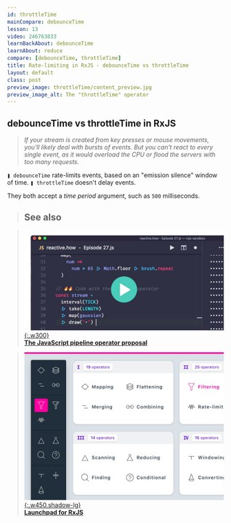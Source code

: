 ```yaml
---
id: throttleTime
mainCompare: debounceTime
lesson: 13
video: 246763833
learnBackAbout: debounceTime
learnAbout: reduce  
compare: [debounceTime, throttleTime]
title: Rate-limiting in RxJS - debounceTime vs throttleTime
layout: default
class: post
preview_image: throttleTime/content_preview.jpg
preview_image_alt: The "throttleTime" operator
---
```


## debounceTime vs throttleTime in RxJS

> _If your stream is created from key presses or mouse movements, you'll likely deal with bursts of events.  But you can't react to every single event, as it would overload the CPU or flood the servers with too many requests._

`❚ debounceTime` rate-limits events, based on an "emission silence" window of time. `❚ throttleTime` doesn't delay events.

They both accept a _time period_ argument, such as `500` milliseconds.

> ## See also

> [![](/img/pipeline-operator/content_preview.jpg){:.w300}](/pipeline-operator) <br/> [**The JavaScript pipeline operator proposal**](/pipeline-operator)

> [![](/img/rxjs/content_preview_higher.jpg){:.w450.shadow-lg}](/rxjs) <br/> [**Launchpad for RxJS**](/rxjs)

